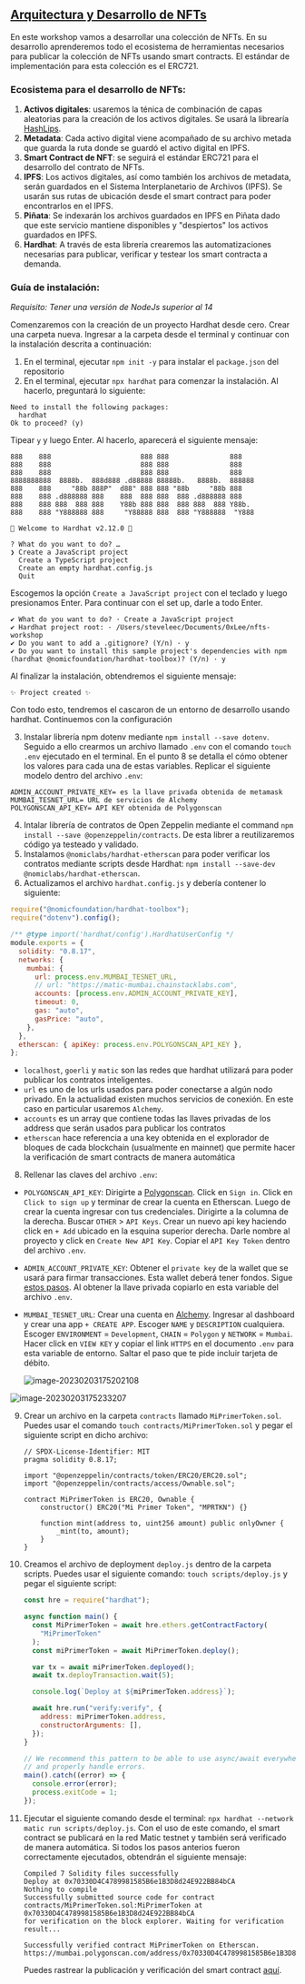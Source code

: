 ## <u>Arquitectura y Desarrollo de NFTs</u>

En este workshop vamos a desarrollar una colección de NFTs. En su desarrollo aprenderemos todo el ecosistema de herramientas necesarios para publicar la colección de NFTs usando smart contracts. El estándar de implementación para esta colección es el ERC721.

### Ecosistema para el desarrollo de NFTs:

1. **Activos digitales**: usaremos la ténica de combinación de capas aleatorias para la creación de los activos digitales. Se usará la librearía [HashLips](https://github.com/HashLips/hashlips_art_engine).
2. **Metadata**: Cada activo digital viene acompañado de su archivo metada que guarda la ruta donde se guardó el activo digital en IPFS.
3. **Smart Contract de NFT**: se seguirá el estándar ERC721 para el desarrollo del contrato de NFTs.
4. **IPFS**: Los activos digitales, así como también los archivos de metadata, serán guardados en el Sistema Interplanetario de Archivos (IPFS). Se usarán sus rutas de ubicación desde el smart contract para poder encontrarlos en el IPFS.
5. **Piñata**: Se indexarán los archivos guardados en IPFS en Piñata dado que este servicio mantiene disponibles y "despiertos" los activos guardados en IPFS.
6. **Hardhat**: A través de esta librería crearemos las automatizaciones necesarias para publicar, verificar y testear los smart contracta a demanda.

### **Guía de instalación:**

_Requisito: Tener una versión de NodeJs superior al 14_

Comenzaremos con la creación de un proyecto Hardhat desde cero. Crear una carpeta nueva. Ingresar a la carpeta desde el terminal y continuar con la instalación descrita a continuación:

1. En el terminal, ejecutar `npm init -y` para instalar el `package.json` del repositorio
2. En el terminal, ejecutar `npx hardhat` para comenzar la instalación. Al hacerlo, preguntará lo siguiente:

```
Need to install the following packages:
  hardhat
Ok to proceed? (y)
```

Tipear `y` y luego Enter. Al hacerlo, aparecerá el siguiente mensaje:

```
888    888                      888 888               888
888    888                      888 888               888
888    888                      888 888               888
8888888888  8888b.  888d888 .d88888 88888b.   8888b.  888888
888    888     "88b 888P"  d88" 888 888 "88b     "88b 888
888    888 .d888888 888    888  888 888  888 .d888888 888
888    888 888  888 888    Y88b 888 888  888 888  888 Y88b.
888    888 "Y888888 888     "Y88888 888  888 "Y888888  "Y888

👷 Welcome to Hardhat v2.12.0 👷‍

? What do you want to do? …
❯ Create a JavaScript project
  Create a TypeScript project
  Create an empty hardhat.config.js
  Quit
```

Escogemos la opción `Create a JavaScript project` con el teclado y luego presionamos Enter. Para continuar con el set up, darle a todo Enter.

```
✔ What do you want to do? · Create a JavaScript project
✔ Hardhat project root: · /Users/steveleec/Documents/0xLee/nfts-workshop
✔ Do you want to add a .gitignore? (Y/n) · y
✔ Do you want to install this sample project's dependencies with npm (hardhat @nomicfoundation/hardhat-toolbox)? (Y/n) · y
```

Al finalizar la instalación, obtendremos el siguiente mensaje:

```
✨ Project created ✨
```

Con todo esto, tendremos el cascaron de un entorno de desarrollo usando hardhat. Continuemos con la configuración

3. Instalar librería npm dotenv mediante `npm install --save dotenv`. Seguido a ello crearmos un archivo llamado `.env` con el comando `touch .env` ejecutado en el terminal. En el punto 8 se detalla el cómo obtener los valores para cada una de estas variables. Replicar el siguiente modelo dentro del archivo `.env`:

```
ADMIN_ACCOUNT_PRIVATE_KEY= es la llave privada obtenida de metamask
MUMBAI_TESNET_URL= URL de servicios de Alchemy
POLYGONSCAN_API_KEY= API KEY obtenida de Polygonscan
```

4. Intalar librería de contratos de Open Zeppelin mediante el command `npm install --save @openzeppelin/contracts`. De esta librer a reutilizaremos código ya testeado y validado.
5. Instalamos `@nomiclabs/hardhat-etherscan` para poder verificar los contratos mediante scripts desde Hardhat: `npm install --save-dev @nomiclabs/hardhat-etherscan`.
6. Actualizamos el archivo `hardhat.config.js` y debería contener lo siguiente:

```js
require("@nomicfoundation/hardhat-toolbox");
require("dotenv").config();

/** @type import('hardhat/config').HardhatUserConfig */
module.exports = {
  solidity: "0.8.17",
  networks: {
    mumbai: {
      url: process.env.MUMBAI_TESNET_URL,
      // url: "https://matic-mumbai.chainstacklabs.com",
      accounts: [process.env.ADMIN_ACCOUNT_PRIVATE_KEY],
      timeout: 0,
      gas: "auto",
      gasPrice: "auto",
    },
  },
  etherscan: { apiKey: process.env.POLYGONSCAN_API_KEY },
};
```

- `localhost`, `goerli` y `matic` son las redes que hardhat utilizará para poder publicar los contratos inteligentes.
- `url` es uno de los urls usados para poder conectarse a algún nodo privado. En la actualidad existen muchos servicios de conexión. En este caso en particular usaremos `Alchemy`.
- `accounts` es un array que contiene todas las llaves privadas de los address que serán usados para publicar los contratos
- `etherscan` hace referencia a una key obtenida en el explorador de bloques de cada blockchain (usualmente en mainnet) que permite hacer la verificación de smart contracts de manera automática

8. Rellenar las claves del archivo `.env`:

- `POLYGONSCAN_API_KEY`: Dirigirte a [Polygonscan](https://polygonscan.com/). Click en `Sign in`. Click en `Click to sign up` y terminar de crear la cuenta en Etherscan. Luego de crear la cuenta ingresar con tus credenciales. Dirigirte a la columna de la derecha. Buscar `OTHER` > `API Keys`. Crear un nuevo api key haciendo click en `+ Add` ubicado en la esquina superior derecha. Darle nombre al proyecto y click en `Create New API Key`. Copiar el `API Key Token` dentro del archivo `.env`.

- `ADMIN_ACCOUNT_PRIVATE_KEY`: Obtener el `private key` de la wallet que se usará para firmar transacciones. Esta wallet deberá tener fondos. Sigue [estos pasos](http://help.silamoney.com/en/articles/4254246-how-to-generate-ethereum-keys#:~:text=Retrieving%20your%20Private%20Key%20using,password%20and%20then%20click%20Confirm.). Al obtener la llave privada copiarlo en esta variable del archivo `.env`.

- `MUMBAI_TESNET_URL`: Crear una cuenta en [Alchemy](https://dashboard.alchemyapi.io/). Ingresar al dashboard y crear una app `+ CREATE APP`. Escoger `NAME` y `DESCRIPTION` cualquiera. Escoger `ENVIRONMENT` = `Development`, `CHAIN` = `Polygon` y `NETWORK` = `Mumbai`. Hacer click en `VIEW KEY` y copiar el link `HTTPS` en el documento `.env` para esta variable de entorno. Saltar el paso que te pide incluir tarjeta de débito.

  ![image-20230203175202108](/Users/steveleec/Documents/0xLee/nfts-workshop/notes.assets/image-20230203175202108.png)

![image-20230203175233207](/Users/steveleec/Documents/0xLee/nfts-workshop/notes.assets/image-20230203175233207.png)

9. Crear un archivo en la carpeta `contracts` llamado `MiPrimerToken.sol`. Puedes usar el comando `touch contracts/MiPrimerToken.sol` y pegar el siguiente script en dicho archivo:

   ```solidity
   // SPDX-License-Identifier: MIT
   pragma solidity 0.8.17;

   import "@openzeppelin/contracts/token/ERC20/ERC20.sol";
   import "@openzeppelin/contracts/access/Ownable.sol";

   contract MiPrimerToken is ERC20, Ownable {
       constructor() ERC20("Mi Primer Token", "MPRTKN") {}

       function mint(address to, uint256 amount) public onlyOwner {
           _mint(to, amount);
       }
   }
   ```

10. Creamos el archivo de deployment `deploy.js` dentro de la carpeta scripts. Puedes usar el siguiente comando: `touch scripts/deploy.js` y pegar el siguiente script:

    ```javascript
    const hre = require("hardhat");

    async function main() {
      const MiPrimerToken = await hre.ethers.getContractFactory(
        "MiPrimerToken"
      );
      const miPrimerToken = await MiPrimerToken.deploy();

      var tx = await miPrimerToken.deployed();
      await tx.deployTransaction.wait(5);

      console.log(`Deploy at ${miPrimerToken.address}`);

      await hre.run("verify:verify", {
        address: miPrimerToken.address,
        constructorArguments: [],
      });
    }

    // We recommend this pattern to be able to use async/await everywhere
    // and properly handle errors.
    main().catch((error) => {
      console.error(error);
      process.exitCode = 1;
    });
    ```

11. Ejecutar el siguiente comando desde el terminal: `npx hardhat --network matic run scripts/deploy.js`. Con el uso de este comando, el smart contract se publicará en la red Matic testnet y también será verificado de manera automática. Si todos los pasos anterios fueron correctamente ejecutados, obtendrán el siguiente mensaje:

    ```
    Compiled 7 Solidity files successfully
    Deploy at 0x70330D4C4789981585B6e1B3D8d24E922BB84bCA
    Nothing to compile
    Successfully submitted source code for contract
    contracts/MiPrimerToken.sol:MiPrimerToken at 0x70330D4C4789981585B6e1B3D8d24E922BB84bCA
    for verification on the block explorer. Waiting for verification result...

    Successfully verified contract MiPrimerToken on Etherscan.
    https://mumbai.polygonscan.com/address/0x70330D4C4789981585B6e1B3D8d24E922BB84bCA#code
    ```

    Puedes rastrear la publicación y verificación del smart contract [aquí](https://mumbai.polygonscan.com/address/0x70330D4C4789981585B6e1B3D8d24E922BB84bCA#code).

